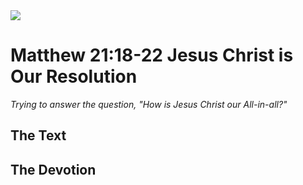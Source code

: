 <img class="intro-right" src="/images/art-matthew.jpg">

# Matthew 21:18-22 Jesus Christ is Our Resolution

*Trying to answer the question, "How is Jesus Christ our All-in-all?"*

## The Text

## The Devotion